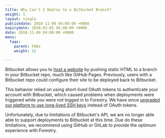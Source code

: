 ```yaml
---
title: Why Can't I Deploy to a Bitbucket Branch?
weight: 1
layout: single
publishdate: 2018-11-09 04:00:00 +0000
expirydate: 2030-01-01 04:00:00 +0000
date: 2018-11-09 04:00:00 +0000
menu:
  faqs:
    parent: FAQs
    weight: 12

---
```

Bitbucket allows you to [host a website](https://confluence.atlassian.com/bitbucket/publishing-a-website-on-bitbucket-cloud-221449776.html) by pushing static HTML to a branch in your Bitbucket repo, much like GitHub Pages. Previously, users with a Bitbucket repo could configure their site to be deployed back to Bitbucket.

This behavior relied on using short-lived OAuth tokens to authenticate your account with Bitbucket, which caused problems when deployments were triggered while you were not logged in to Forestry. We have since [upgraded our platform to use long-lived SSH keys](/blog/migrating-to-key-based-authentication/) instead of OAuth tokens.

Unfortunately, due to limitations of Bitbucket's API, we are no longer able able to support deployments to Bitbucket at this time. Due do these limitations, we recommend using GitHub or GitLab to provide the optimum experience with Forestry.
